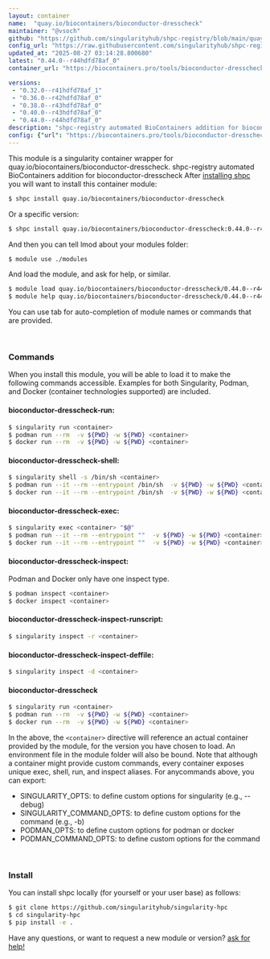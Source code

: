 ```yaml
---
layout: container
name:  "quay.io/biocontainers/bioconductor-dresscheck"
maintainer: "@vsoch"
github: "https://github.com/singularityhub/shpc-registry/blob/main/quay.io/biocontainers/bioconductor-dresscheck/container.yaml"
config_url: "https://raw.githubusercontent.com/singularityhub/shpc-registry/main/quay.io/biocontainers/bioconductor-dresscheck/container.yaml"
updated_at: "2025-08-27 03:14:28.800680"
latest: "0.44.0--r44hdfd78af_0"
container_url: "https://biocontainers.pro/tools/bioconductor-dresscheck"

versions:
 - "0.32.0--r41hdfd78af_1"
 - "0.36.0--r42hdfd78af_0"
 - "0.38.0--r43hdfd78af_0"
 - "0.40.0--r43hdfd78af_0"
 - "0.44.0--r44hdfd78af_0"
description: "shpc-registry automated BioContainers addition for bioconductor-dresscheck"
config: {"url": "https://biocontainers.pro/tools/bioconductor-dresscheck", "maintainer": "@vsoch", "description": "shpc-registry automated BioContainers addition for bioconductor-dresscheck", "latest": {"0.44.0--r44hdfd78af_0": "sha256:f9ca2232eb3f97710ff7575dc4a59557faa5f3c2fe5a8d89dbf3c3fe2cf68063"}, "tags": {"0.32.0--r41hdfd78af_1": "sha256:a6b60f491207265ca64c2c1006cc982dcb96824808c3d93bf8b8b05f6b30680a", "0.36.0--r42hdfd78af_0": "sha256:1db4d8702861c425f96fec761f493e63837aaa9fee453c1506e966ca9e7aa5ee", "0.38.0--r43hdfd78af_0": "sha256:abe1d6e02702f0f24fe3937a0db2ec3251e1322dc2c83d567b27c2e51042c719", "0.40.0--r43hdfd78af_0": "sha256:309226696f6e5128a6cefae1ca44870c5d060f42f1615419ebddc6bd9237e047", "0.44.0--r44hdfd78af_0": "sha256:f9ca2232eb3f97710ff7575dc4a59557faa5f3c2fe5a8d89dbf3c3fe2cf68063"}, "docker": "quay.io/biocontainers/bioconductor-dresscheck"}
---
```


This module is a singularity container wrapper for quay.io/biocontainers/bioconductor-dresscheck.
shpc-registry automated BioContainers addition for bioconductor-dresscheck
After [installing shpc](#install) you will want to install this container module:


```bash
$ shpc install quay.io/biocontainers/bioconductor-dresscheck
```

Or a specific version:

```bash
$ shpc install quay.io/biocontainers/bioconductor-dresscheck:0.44.0--r44hdfd78af_0
```

And then you can tell lmod about your modules folder:

```bash
$ module use ./modules
```

And load the module, and ask for help, or similar.

```bash
$ module load quay.io/biocontainers/bioconductor-dresscheck/0.44.0--r44hdfd78af_0
$ module help quay.io/biocontainers/bioconductor-dresscheck/0.44.0--r44hdfd78af_0
```

You can use tab for auto-completion of module names or commands that are provided.

<br>

### Commands

When you install this module, you will be able to load it to make the following commands accessible.
Examples for both Singularity, Podman, and Docker (container technologies supported) are included.

#### bioconductor-dresscheck-run:

```bash
$ singularity run <container>
$ podman run --rm  -v ${PWD} -w ${PWD} <container>
$ docker run --rm  -v ${PWD} -w ${PWD} <container>
```

#### bioconductor-dresscheck-shell:

```bash
$ singularity shell -s /bin/sh <container>
$ podman run --it --rm --entrypoint /bin/sh  -v ${PWD} -w ${PWD} <container>
$ docker run --it --rm --entrypoint /bin/sh  -v ${PWD} -w ${PWD} <container>
```

#### bioconductor-dresscheck-exec:

```bash
$ singularity exec <container> "$@"
$ podman run --it --rm --entrypoint ""  -v ${PWD} -w ${PWD} <container> "$@"
$ docker run --it --rm --entrypoint ""  -v ${PWD} -w ${PWD} <container> "$@"
```

#### bioconductor-dresscheck-inspect:

Podman and Docker only have one inspect type.

```bash
$ podman inspect <container>
$ docker inspect <container>
```

#### bioconductor-dresscheck-inspect-runscript:

```bash
$ singularity inspect -r <container>
```

#### bioconductor-dresscheck-inspect-deffile:

```bash
$ singularity inspect -d <container>
```



#### bioconductor-dresscheck

```bash
$ singularity run <container>
$ podman run --rm  -v ${PWD} -w ${PWD} <container>
$ docker run --rm  -v ${PWD} -w ${PWD} <container>
```


In the above, the `<container>` directive will reference an actual container provided
by the module, for the version you have chosen to load. An environment file in the
module folder will also be bound. Note that although a container
might provide custom commands, every container exposes unique exec, shell, run, and
inspect aliases. For anycommands above, you can export:

 - SINGULARITY_OPTS: to define custom options for singularity (e.g., --debug)
 - SINGULARITY_COMMAND_OPTS: to define custom options for the command (e.g., -b)
 - PODMAN_OPTS: to define custom options for podman or docker
 - PODMAN_COMMAND_OPTS: to define custom options for the command

<br>

### Install

You can install shpc locally (for yourself or your user base) as follows:

```bash
$ git clone https://github.com/singularityhub/singularity-hpc
$ cd singularity-hpc
$ pip install -e .
```

Have any questions, or want to request a new module or version? [ask for help!](https://github.com/singularityhub/singularity-hpc/issues)
